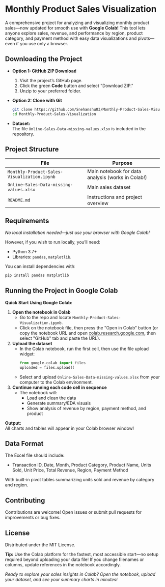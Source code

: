 # Monthly Product Sales Visualization

A comprehensive project for analyzing and visualizing monthly product sales—now updated for smooth use with **Google Colab**! This tool lets anyone explore sales, revenue, and performance by region, product category, and payment method with easy data visualizations and pivots—even if you use only a browser.

## Downloading the Project

- **Option 1: GitHub ZIP Download**
  1. Visit the project’s GitHub page.
  2. Click the green **Code** button and select "Download ZIP."
  3. Unzip to your preferred folder.

- **Option 2: Clone with Git**
  ```sh
  git clone https://github.com/Snehanshu03/Monthly-Product-Sales-Visualization.git
  cd Monthly-Product-Sales-Visualization
  ```

- **Dataset:**  
  The file `Online-Sales-Data-missing-values.xlsx` is included in the repository.

## Project Structure

| File                                       | Purpose                                                    |
|---------------------------------------------|------------------------------------------------------------|
| `Monthly-Product-Sales-Visualization.ipynb` | Main notebook for data analysis (works in Colab!)          |
| `Online-Sales-Data-missing-values.xlsx`   | Main sales dataset                                         |
| `README.md`                                | Instructions and project overview                          |

## Requirements

*No local installation needed—just use your browser with Google Colab!*

However, if you wish to run locally, you’ll need:

- Python 3.7+
- Libraries: `pandas`, `matplotlib`.

You can install dependencies with:
```sh
pip install pandas matplotlib 
```

## Running the Project in Google Colab

**Quick Start Using Google Colab:**

1. **Open the notebook in Colab**  
   - Go to the repo and locate `Monthly-Product-Sales-Visualization.ipynb`.
   - Click on the notebook file, then press the "Open in Colab" button (or copy the notebook URL and open [colab.research.google.com](https://colab.research.google.com), then select "GitHub" tab and paste the URL).
2. **Upload the dataset**  
   - In the Colab notebook, run the first cell, then use the file upload widget:
     ```python
     from google.colab import files
     uploaded = files.upload()
     ```
   - Select and upload `Online-Sales-Data-missing-values.xlsx` from your computer to the Colab environment.
3. **Continue running each code cell in sequence**  
   - The notebook will:
     - Load and clean the data
     - Generate summary/EDA visuals
     - Show analysis of revenue by region, payment method, and product

**Output:**  
All charts and tables will appear in your Colab browser window!

## Data Format

The Excel file should include:

- Transaction ID, Date, Month, Product Category, Product Name, Units Sold, Unit Price, Total Revenue, Region, Payment Method

With built-in pivot tables summarizing units sold and revenue by category and region.

## Contributing

Contributions are welcome! Open issues or submit pull requests for improvements or bug fixes.

## License

Distributed under the MIT License.

**Tip:** Use the Colab platform for the fastest, most accessible start—no setup required beyond uploading your data file! If you change filenames or columns, update references in the notebook accordingly.

*Ready to explore your sales insights in Colab? Open the notebook, upload your dataset, and see your summary charts in minutes!*

